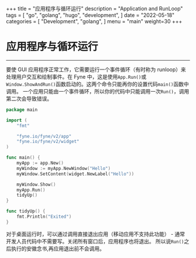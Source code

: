 +++
title = "应用程序与循环运行"
description = "Application and RunLoop"
tags = [
    "go",
    "golang",
    "hugo",
    "development",
]
date = "2022-05-18"
categories = [
    "Development",
    "golang",
]
menu = "main"
weight=30
+++

# 应用程序与循环运行

---

要使 GUI 应用程序正常工作，它需要运行一个事件循环（有时称为 runloop）来处理用户交互和绘制事件。在 Fyne 中，这是使用`App.Run()`或 `Window.ShowAndRun()`函数启动的。这两个命令只能再你的设置代码`main()`函数中调用。
一个应用只能由一个事件循环，所以你的代码中只能调用一次`Run()`，调用第二次会导致错误。


```go
package main

import (
	"fmt"

	"fyne.io/fyne/v2/app"
	"fyne.io/fyne/v2/widget"
)

func main() {
	myApp := app.New()
	myWindow := myApp.NewWindow("Hello")
	myWindow.SetContent(widget.NewLabel("Hello"))

	myWindow.Show()
	myApp.Run()
	tidyUp()
}

func tidyUp() {
	fmt.Println("Exited")
}
```
对于桌面运行时，可以通过调用直接退出应用（移动应用不支持此功能） - 通常开发人员代码中不需要写。关闭所有窗口后，应用程序也将退出。
所以说`Run()`之后执行的安徽念书,再应用退出前不会调用。
